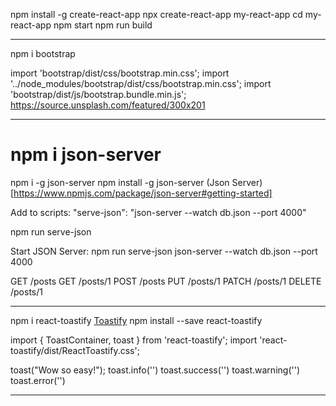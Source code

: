npm install -g create-react-app
npx create-react-app my-react-app
cd my-react-app
npm start
npm run build

---


npm i bootstrap

import 'bootstrap/dist/css/bootstrap.min.css';
import '../node_modules/bootstrap/dist/css/bootstrap.min.css';
import 'bootstrap/dist/js/bootstrap.bundle.min.js';
https://source.unsplash.com/featured/300x201

---



# npm i json-server
npm i -g json-server
npm install -g json-server
(Json Server)[https://www.npmjs.com/package/json-server#getting-started]

Add to scripts:
"serve-json": "json-server --watch db.json --port 4000"

npm run serve-json

Start JSON Server:
npm run serve-json
json-server --watch db.json --port 4000

GET    /posts
GET    /posts/1
POST   /posts
PUT    /posts/1
PATCH  /posts/1
DELETE /posts/1




---

npm i react-toastify
[Toastify](https://fkhadra.github.io/react-toastify/introduction/)
npm install --save react-toastify

import { ToastContainer, toast } from 'react-toastify';
import 'react-toastify/dist/ReactToastify.css';

<ToastContainer
	position="top-center"
	autoClose={5000}
	hideProgressBar
	newestOnTop={false}
	closeOnClick
	rtl={false}
	pauseOnFocusLoss
	draggable
	pauseOnHover
	theme="colored"
/>

<ToastContainer />


toast("Wow so easy!");
toast.info('')
toast.success('')
toast.warning('')
toast.error('')


---














